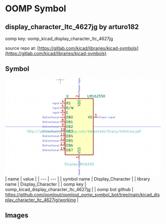 # OOMP Symbol  
## display_character_ltc_4627jg  by arturo182  
  
oomp key: oomp_kicad_display_character_ltc_4627jg  
  
source repo at: [https://gitlab.com/kicad/libraries/kicad-symbols](https://gitlab.com/kicad/libraries/kicad-symbols)  
## Symbol  
  
[![working.png](working_600.png)](working.png)  
| name | value | 
| --- | --- | 
| symbol name | Display_Character | 
| library name | Display_Character | 
| oomp key | oomp_kicad_display_character_ltc_4627jg | 
| oomp bot github | https://github.com/oomlout/oomlout_oomp_symbol_bot/tree/main/kicad_display_character_ltc_4627jg/working | 
## Images  
